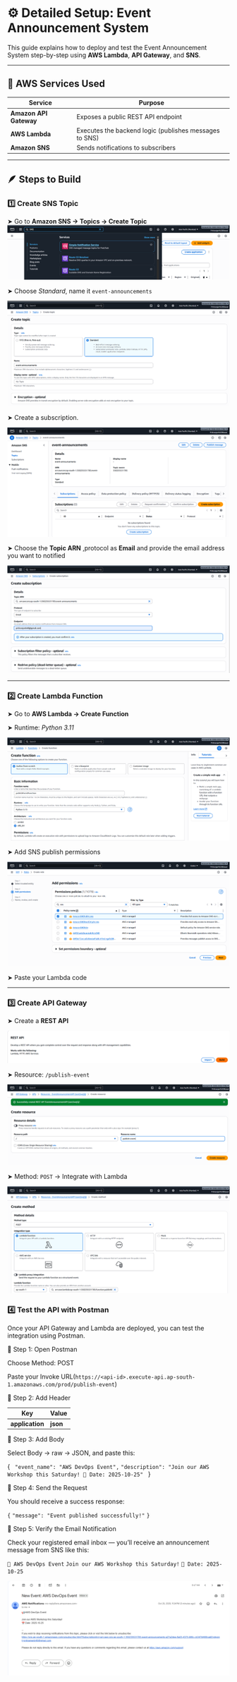 # ⚙️ Detailed Setup: Event Announcement System

This guide explains how to deploy and test the Event Announcement System step-by-step using **AWS Lambda**, **API Gateway**, and **SNS**.

---

## 🧩 AWS Services Used

| Service | Purpose |
|----------|----------|
| **Amazon API Gateway** | Exposes a public REST API endpoint |
| **AWS Lambda** | Executes the backend logic (publishes messages to SNS) |
| **Amazon SNS** | Sends notifications to subscribers |


---

## 🪶 Steps to Build

### 1️⃣ Create SNS Topic
➤ Go to **Amazon SNS → Topics → Create Topic**
  ![SNS Topic](images/1.png)

➤ Choose *Standard*, name it `event-announcements`

  ![SNS Topic](images/3.png)

➤ Create a subscription.

 ![SNS Topic](images/4.png)
 
➤ Choose the **Topic ARN** ,protocol as **Email** and provide the email address you want to notified

![SNS Topic](images/5.png)

---

### 2️⃣ Create Lambda Function
➤ Go to **AWS Lambda → Create Function**

➤ Runtime: *Python 3.11*

![LAMBDA Topic](images/8.png)

➤ Add SNS publish permissions

  ![LAMBDA Topic](images/9.png)
  
➤ Paste your Lambda code


---

### 3️⃣ Create API Gateway
➤ Create a **REST API**

  ![API Topic](images/15.png)

➤ Resource: `/publish-event`

![API Topic](images/18.png)

➤ Method: `POST` → Integrate with Lambda

![API Topic](images/19.png)



### 4️⃣ Test the API with Postman

Once your API Gateway and Lambda are deployed, you can test the integration using Postman.

🔹 Step 1: Open Postman

Choose Method: POST

Paste your Invoke URL(`https://<api-id>.execute-api.ap-south-1.amazonaws.com/prod/publish-event`)

🔹 Step 2: Add Header

| Key | Value |
|----------|----------|
| **application** | **json** |

🔹 Step 3: Add Body

Select Body → raw → JSON, and paste this:

{
`  "event_name": "AWS DevOps Event", `
  `"description": "Join our AWS Workshop this Saturday! 📅 Date: 2025-10-25" `
}

🔹 Step 4: Send the Request

You should receive a success response:

`{`
  `"message": "Event published successfully!"`
`}`

🔹 Step 5: Verify the Email Notification

Check your registered email inbox — you’ll receive an announcement message from SNS like this:

`📢 AWS DevOps Event`
`Join our AWS Workshop this Saturday!`
`📅 Date: 2025-10-25`

![API Topic](images/24.png)

